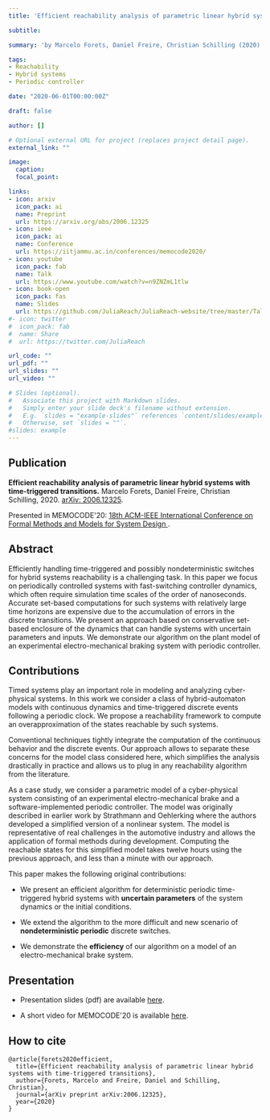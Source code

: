 ```yaml
---
title: 'Efficient reachability analysis of parametric linear hybrid systems with time-triggered transitions'

subtitle:

summary: 'by Marcelo Forets, Daniel Freire, Christian Schilling (2020)'

tags:
- Reachability
- Hybrid systems
- Periodic controller

date: "2020-06-01T00:00:00Z"

draft: false

author: []

# Optional external URL for project (replaces project detail page).
external_link: ""

image:
  caption:
  focal_point:

links:
- icon: arxiv
  icon_pack: ai
  name: Preprint
  url: https://arxiv.org/abs/2006.12325
- icon: ieee
  icon_pack: ai
  name: Conference
  url: https://iitjammu.ac.in/conferences/memocode2020/
- icon: youtube
  icon_pack: fab
  name: Talk
  url: https://www.youtube.com/watch?v=n9ZNZmL1tlw
- icon: book-open
  icon_pack: fas
  name: Slides
  url: https://github.com/JuliaReach/JuliaReach-website/tree/master/Talks/EMBrake_MEMOCODE20
#- icon: twitter
#  icon_pack: fab
#  name: Share
#  url: https://twitter.com/JuliaReach

url_code: ""
url_pdf: ""
url_slides: ""
url_video: ""

# Slides (optional).
#   Associate this project with Markdown slides.
#   Simply enter your slide deck's filename without extension.
#   E.g. `slides = "example-slides"` references `content/slides/example-slides.md`.
#   Otherwise, set `slides = ""`.
#slides: example
---
```


## Publication

**Efficient reachability analysis of parametric linear hybrid systems with time-triggered transitions.** Marcelo Forets, Daniel Freire, Christian Schilling, 2020. [arXiv: 2006.12325](https://arxiv.org/abs/2006.12325).

Presented in MEMOCODE'20: [18th ACM-IEEE International Conference on Formal Methods and Models for System Design
](https://iitjammu.ac.in/conferences/memocode2020/index.html).

## Abstract

Efficiently handling time-triggered and possibly nondeterministic switches for hybrid systems
reachability is a challenging task. In this paper we focus on periodically controlled systems
with fast-switching controller dynamics, which often require simulation time scales of the order
of nanoseconds. Accurate set-based computations for such systems with relatively large time
horizons are expensive due to the accumulation of errors in the discrete transitions.
We present an approach based on conservative set-based enclosure of the dynamics that can handle systems
with uncertain parameters and inputs. We demonstrate our algorithm on the plant model of an
experimental electro-mechanical braking system with periodic controller.

## Contributions

Timed systems play an important role in modeling and analyzing cyber-physical systems.
In this work we consider a class of hybrid-automaton models with continuous dynamics and time-triggered discrete events following a periodic clock.
We propose a reachability framework to compute an overapproximation of the states reachable by such systems.

Conventional techniques tightly integrate the computation of the continuous behavior and the discrete events.
Our approach allows to separate these concerns for the model class considered here, which simplifies
the analysis drastically in practice and allows us to plug in any reachability algorithm from the literature.

As a case study, we consider a parametric model of a cyber-physical system consisting of an experimental
electro-mechanical brake and a software-implemented periodic controller.
The model was originally described in earlier work by Strathmann and Oehlerking where the
authors developed a simplified version of a nonlinear system.
The model is representative of real challenges in the automotive industry and allows the application of formal methods during development.
Computing the reachable states for this simplified model takes twelve hours using the previous
approach, and less than a minute with our approach.

This paper makes the following original contributions:

- We present an efficient algorithm for deterministic periodic time-triggered hybrid systems with **uncertain parameters** of the system dynamics or the initial conditions.

- We extend the algorithm to the more difficult and new scenario of **nondeterministic periodic** discrete switches.

- We demonstrate the **efficiency** of our algorithm on a model of an electro-mechanical brake system.

## Presentation

- Presentation slides (pdf) are available [here](https://github.com/JuliaReach/JuliaReach-website/tree/master/Talks/EMBrake_MEMOCODE20).

- A short video for MEMOCODE'20 is available [here](https://www.youtube.com/watch?v=n9ZNZmL1tlw).

## How to cite

```
@article{forets2020efficient,
  title={Efficient reachability analysis of parametric linear hybrid systems with time-triggered transitions},
  author={Forets, Marcelo and Freire, Daniel and Schilling, Christian},
  journal={arXiv preprint arXiv:2006.12325},
  year={2020}
}
```
